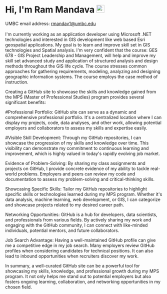 # Hi, I'm Ram Mandava <img src="https://media.giphy.com/media/hvRJCLFzcasrR4ia7z/giphy.gif" width="25px">

UMBC email address: rmandav1@umbc.edu
<br>
<br>
I'm currently working as an application developer using Microsoft .NET technologies and interested in GIS development like web based Esri geospatial applications. My goal is to learn and improve skill set in GIS technologies and Spatial analysis. I'm very confident that the course: GES 678 - GIS Project Leadership and Management, will help and improve my skill set advanced study and application of structured analysis and design methods throughout the GIS life cycle. The course stresses common approaches for gathering requirements, modeling, analyzing and designing geographic information systems. The course employs the case method of instruction.

Creating a GitHub site to showcase the skills and knowledge gained from the MPS (Master of Professional Studies) program provides several significant benefits:

#Professional Portfolio: 
GitHub site can serve as a dynamic and comprehensive professional portfolio. It's a centralized location where I can display my projects, code, data analyses, and other work, allowing potential employers and collaborators to assess my skills and expertise easily.

#Visible Skill Development: 
Through my GitHub repositories, I can showcase the progression of my skills and knowledge over time. This visibility can demonstrate my commitment to continuous learning and improvement, which is highly valued in today's rapidly evolving job market.

Evidence of Problem-Solving: 
By sharing my class assignments and projects on GitHub, I provide concrete evidence of my ability to tackle real-world problems. Employers and peers can review my code and documentation to assess my problem-solving and critical-thinking skills.

Showcasing Specific Skills: Tailor my GitHub repositories to highlight specific skills or technologies learned during my MPS program. Whether it's data analysis, machine learning, web development, or GIS, I can categorize and showcase projects related to my desired career path.

Networking Opportunities: GitHub is a hub for developers, data scientists, and professionals from various fields. By actively sharing my work and engaging with the GitHub community, I can connect with like-minded individuals, potential mentors, and future collaborators.

Job Search Advantage: Having a well-maintained GitHub profile can give me a competitive edge in my job search. Many employers review GitHub profiles when considering candidates for technical positions. It can also lead to inbound opportunities when recruiters discover my work.

In summary, a well-curated GitHub site can be a powerful tool for showcasing my skills, knowledge, and professional growth during my MPS program. It not only helps me stand out to potential employers but also fosters ongoing learning, collaboration, and networking opportunities in my chosen field.

